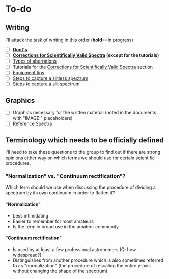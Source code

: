 # To-do

## Writing

I'll attack the task of writing in this order (**bold**==in progress)

- [ ] **[Dont's](donts)**
- [ ] **[Corrections for Scientifically Valid Spectra](corrections%20for%20scientifically%20valid%20spectra) (except for the tutorials)**
- [ ] [Types of aberrations](types%20of%20aberrations)
- [ ] Tutorials for the [Corrections for Scientifically Valid Spectra](corrections%20for%20scientifically%20valid%20spectra) section
- [ ] [Equipment tips](equipment%20tips)
- [ ] [Steps to capture a slitless spectrum](steps%20to%20capture%20a%20slitless%20spectrum)
- [ ] [Steps to capture a slit spectrum](steps%20to%20capture%20a%20slit%20spectrum)

## Graphics

- [ ] Graphics necessary for the written material (noted in the documents with "IMAGE:" placeholders)
- [ ] [Reference Spectra](reference%20spectra)

## Terminology which needs to be officially defined

I'll need to take these questions to the group to find out if there are strong opinions either way on which terms we should use for certain scientific procedures.

### "Normalization" vs. "Continuum rectification"?

Which term should we use when discussing the procedure of dividing a spectrum by its own continuum in order to flatten it?

#### "Normalization"

- Less intimidating
- Easier to remember for most amateurs
- Is the term in broad use in the amateur community

#### "Continuum rectification"

- Is used by at least a few professional astronomers (Q: how widespread?)
- Distinguishes from another procedure which is also sometimes referred to as "normalization" (the procedure of rescaling the entire y-axis without changing the shape of the spectrum)

